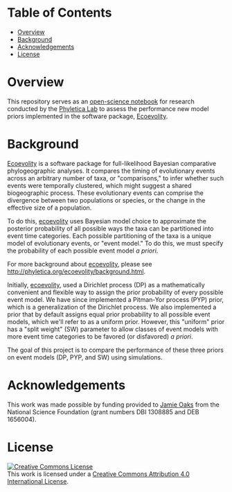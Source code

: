 # Table of Contents

-   [Overview](#overview)
-   [Background](#background)
-   [Acknowledgements](#acknowledgements)
-   [License](#license)


# Overview

This repository serves as an [open-science
notebook](http://en.wikipedia.org/wiki/Open_notebook_science) for research
conducted by the [Phyletica Lab](http://phyletica.org) to assess the
performance new model priors implemented in the software package,
[Ecoevolity](http://phyletica.org/ecoevolity).


# Background

[Ecoevolity](http://phyletica.org/ecoevolity)
is a software package for full-likelihood Bayesian comparative phylogeographic
analyses.
It compares the timing of evolutionary events across an arbitrary number of
taxa, or "comparisons," to infer whether such events were temporally clustered,
which might suggest a shared biogeographic process.
These evolutionary events can comprise the divergence between two populations
or species, or the change in the effective size of a population.

To do this, 
[ecoevolity](http://phyletica.org/ecoevolity)
uses Bayesian model choice to approximate the posterior probability of all
possible ways the taxa can be partitioned into event time categories.
Each possible partitioning of the taxa is a unique model of evolutionary
events, or "event model."
To do this, we must specify the probability of each possible event model
*a priori*.

For more background about 
[ecoevolity](http://phyletica.org/ecoevolity),
please see <http://phyletica.org/ecoevolity/background.html>.

Initially, 
[ecoevolity](http://phyletica.org/ecoevolity),
used a Dirichlet process (DP) as a mathematically convenient and flexible way to
assign the prior probability of every possible event model.
We have since implemented a
Pitman-Yor process (PYP) prior, which is a generalization of the Dirichlet process.
We also implemented a prior that by default assigns equal prior probability to
all possible event models, which we'll refer to as a uniform prior.
However, this "uniform" prior has a "split weight" (SW) parameter to allow
classes of event models with more event time categories to be favored (or
disfavored) *a priori*.

The goal of this project is to compare the performance of these three
priors on event models (DP, PYP, and SW) using simulations.


# Acknowledgements

This work was made possible by funding provided to [Jamie
Oaks](http://phyletica.org) from the National Science Foundation (grant numbers
DBI 1308885 and DEB 1656004).


# License

<a rel="license" href="http://creativecommons.org/licenses/by/4.0/deed.en_US"><img alt="Creative Commons License" style="border-width:0" src="http://i.creativecommons.org/l/by/4.0/88x31.png" /></a><br />This work is licensed under a <a rel="license" href="http://creativecommons.org/licenses/by/4.0/deed.en_US">Creative Commons Attribution 4.0 International License</a>.
